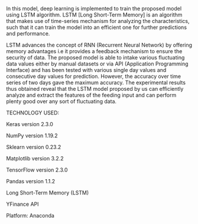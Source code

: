 In this model, deep learning is implemented to train the proposed model using LSTM algorithm. LSTM [Long Short-Term Memory] is an algorithm that makes use of time-series mechanism for analyzing the characteristics, such that it can train the model into an efficient one for further predictions and performance.

LSTM advances the concept of RNN (Recurrent Neural Network) by offering memory advantages i.e it provides a feedback mechanism to ensure the security of data. The proposed model is able to intake various fluctuating data values either by manual datasets or via API (Application Programming Interface) and has been tested with various single day values and consecutive day values for prediction. However, the accuracy over time series of two days gave the maximum accuracy. The experimental results thus obtained reveal that the LSTM model proposed by us can efficiently analyze and extract the features of the feeding input and can perform plenty good over any sort of fluctuating data.

TECHNOLOGY USED:

Keras version 2.3.0

NumPy version 1.19.2

Sklearn version 0.23.2

Matplotlib version 3.2.2

TensorFlow version 2.3.0

Pandas version 1.1.2

Long Short-Term Memory (LSTM)

YFinance API

Platform: Anaconda
